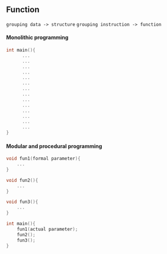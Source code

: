 ## Function

`grouping data -> structure`
`grouping instruction -> function`

#### Monolithic programming
```C
int main(){
      ...    
      ...
      ...
      ...
      ...
      ...
      ...
      ...
      ...
      ...
      ...
      ...
      ...
      ...    
}

```

#### Modular and procedural programming

```C
void fun1(formal parameter){
    ...
}

void fun2(){
    ...
}

void fun3(){
    ...
}

int main(){
    fun1(actual parameter);
    fun2();
    fun3();
}
```